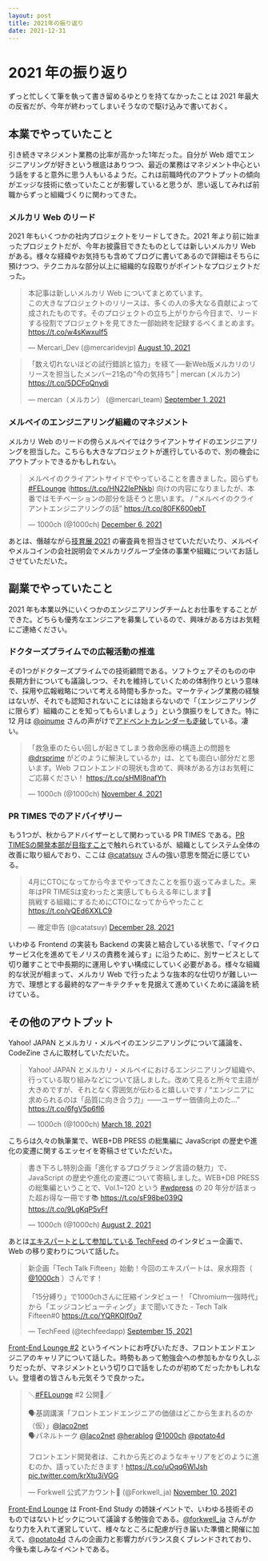 ```yaml
---
layout: post
title: 2021年の振り返り
date: 2021-12-31
---
```


# 2021 年の振り返り

ずっと忙しくて筆を執って書き留めるゆとりを持てなかったことは 2021 年最大の反省だが、今年が終わってしまいそうなので駆け込みで書いておく。

## 本業でやっていたこと

引き続きマネジメント業務の比率が高かった1年だった。自分が Web 畑でエンジニアリングが好きという根底はありつつ、最近の業務はマネジメント中心という話をすると意外に思う人もいるようだ。これは前職時代のアウトプットの傾向がエッジな技術に依っていたことが影響していると思うが、思い返してみれば前職からずっと組織づくりに関わってきた。

### メルカリ Web のリード

2021 年もいくつかの社内プロジェクトをリードしてきた。2021 年より前に始まったプロジェクトだが、今年お披露目できたものとしては新しいメルカリ Web がある。様々な経緯やお気持ちも含めてブログに書いてあるので詳細はそちらに預けつつ、テクニカルな部分以上に組織的な段取りがポイントなプロジェクトだった。

<blockquote class="twitter-tweet"><p lang="ja" dir="ltr">本記事は新しいメルカリ Web についてまとめています。<br>この大きなプロジェクトのリリースは、多くの人の多大なる貢献によって成されたものです。そのプロジェクトの立ち上がりから今日まで、リードする役割でプロジェクトを見てきた一部始終を記録するべくまとめます。<a href="https://t.co/w4sKwxuIf5">https://t.co/w4sKwxuIf5</a></p>&mdash; Mercari_Dev (@mercaridevjp) <a href="https://twitter.com/mercaridevjp/status/1425007919930646532?ref_src=twsrc%5Etfw">August 10, 2021</a></blockquote>

<blockquote class="twitter-tweet"><p lang="ja" dir="ltr">「数え切れないほどの試行錯誤と協力」を経て──新Web版メルカリのリリースを担当したメンバー21名の“今の気持ち” | mercan (メルカン) <a href="https://t.co/5DCFoQnydi">https://t.co/5DCFoQnydi</a></p>&mdash; mercan（メルカン） (@mercari_team) <a href="https://twitter.com/mercari_team/status/1433203016207765508?ref_src=twsrc%5Etfw">September 1, 2021</a></blockquote>

### メルペイのエンジニアリング組織のマネジメント

メルカリ Web のリードの傍らメルペイではクライアントサイドのエンジニアリングを担当した。こちらも大きなプロジェクトが進行しているので、別の機会にアウトプットできるかもしれない。

<blockquote class="twitter-tweet"><p lang="ja" dir="ltr">メルペイのクライアントサイドでやっていることを書きました。図らずも <a href="https://twitter.com/hashtag/FELounge?src=hash&amp;ref_src=twsrc%5Etfw">#FELounge</a> (<a href="https://t.co/HN22IePNkb">https://t.co/HN22IePNkb</a>) 向けの内容になりましたが、本番ではモチベーションの部分を話そうと思います。 / “メルペイのクライアントエンジニアリングの話” <a href="https://t.co/80FK600ebT">https://t.co/80FK600ebT</a></p>&mdash; 1000ch (@1000ch) <a href="https://twitter.com/1000ch/status/1467680316592914432?ref_src=twsrc%5Etfw">December 6, 2021</a></blockquote>

あとは、僭越ながら[技育展 2021](https://talent.supporterz.jp/geekten/2021/) の審査員を担当させていただいたり、メルペイやメルコインの会社説明会でメルカリグループ全体の事業や組織についてお話しさせていただいた。

## 副業でやっていたこと

2021 年も本業以外にいくつかのエンジニアリングチームとお仕事をすることができた。どちらも優秀なエンジニアを募集しているので、興味がある方はお気軽にご連絡ください。

### ドクターズプライムでの広報活動の推進

その1つがドクターズプライムでの技術顧問である。ソフトウェアそのものの中長期方針についても議論しつつ、それを維持していくための体制作りという意味で、採用や広報戦略について考える時間も多かった。マーケティング業務の経験はないが、それでも認知されないことには始まらないので「（エンジニアリングに限らず）組織のことを知ってもらいましょう」という旗振りをしてきた。特に 12 月は [@oinume](https://twitter.com/oinume) さんの声がけで[アドベントカレンダーも走破](https://blog.drsprime.com/entry/20211228)している。凄い。

<blockquote class="twitter-tweet"><p lang="ja" dir="ltr">「救急車のたらい回しが起きてしまう救命医療の構造上の問題を <a href="https://twitter.com/drsprime?ref_src=twsrc%5Etfw">@drsprime</a> がどのように解決しているか」は、とても面白い部分だと思います。Web フロントエンドの現状も含めて、興味がある方はお気軽にご応募ください！ <a href="https://t.co/sHMI8nafYh">https://t.co/sHMI8nafYh</a></p>&mdash; 1000ch (@1000ch) <a href="https://twitter.com/1000ch/status/1456080213499002886?ref_src=twsrc%5Etfw">November 4, 2021</a></blockquote>

### PR TIMES でのアドバイザリー

もう1つが、秋からアドバイザーとして関わっている PR TIMES である。[PR TIMESの開発本部が目指すこと](https://developers.prtimes.jp/2021/04/23/goals_dev_div/)で触れられているが、組織としてシステム全体の改善に取り組んでおり、ここは [@catatsuy](https://twitter.com/catatsuy) さんの強い意思を間近に感じている。

<blockquote class="twitter-tweet"><p lang="ja" dir="ltr">4月にCTOになってから今までやってきたことを振り返ってみました。来年はPR TIMESは変わったと実感してもらえる年にします🤣<br>挑戦する組織にするためにCTOになってからやったこと <a href="https://t.co/vQEd6XXLC9">https://t.co/vQEd6XXLC9</a></p>&mdash; 確定申告 (@catatsuy) <a href="https://twitter.com/catatsuy/status/1475642178227810305?ref_src=twsrc%5Etfw">December 28, 2021</a></blockquote>

いわゆる Frontend の実装も Backend の実装と結合している状態で、「マイクロサービス化を進めてモノリスの責務を減らす」に沿うために、別サービスとして切り離すことで中長期的に運用しやすい構成にしていく必要がある。様々な組織的な状況が相まって、メルカリ Web で行ったような抜本的な仕切りが難しい一方で、理想とする最終的なアーキテクチャを見据えて進めていくために議論を続けている。

## その他のアウトプット

Yahoo! JAPAN とメルカリ・メルペイのエンジニアリングについて議論を、CodeZine さんに取材していただいた。

<blockquote class="twitter-tweet"><p lang="ja" dir="ltr">Yahoo! JAPAN とメルカリ・メルペイにおけるエンジニアリング組織や、行っている取り組みなどについて話しました。改めて見ると所々で主語が大きめですが、それとなく雰囲気が伝わると嬉しいです / “エンジニアに求められるのは「品質に向き合う力」――ユーザー価値向上のた…” <a href="https://t.co/6fgV5p6fI6">https://t.co/6fgV5p6fI6</a></p>&mdash; 1000ch (@1000ch) <a href="https://twitter.com/1000ch/status/1372408517689180160?ref_src=twsrc%5Etfw">March 18, 2021</a></blockquote>

こちらは久々の執筆業で、WEB+DB PRESS の総集編に JavaScript の歴史や進化の変遷に関するエッセイを寄稿させていただいた。

<blockquote class="twitter-tweet"><p lang="ja" dir="ltr">書き下ろし特別企画「進化するプログラミング言語の魅力」で、JavaScript の歴史や進化の変遷について寄稿しました。WEB+DB PRESS の総集編ということで、Vol.1~120 という <a href="https://twitter.com/hashtag/wdpress?src=hash&amp;ref_src=twsrc%5Etfw">#wdpress</a> の 20 年分が詰まった超お得な一冊です📚 <a href="https://t.co/sF98be039Q">https://t.co/sF98be039Q</a> <a href="https://t.co/9LgKqP5vFf">https://t.co/9LgKqP5vFf</a></p>&mdash; 1000ch (@1000ch) <a href="https://twitter.com/1000ch/status/1422026776641896449?ref_src=twsrc%5Etfw">August 2, 2021</a></blockquote>

あとは[エキスパートとして参加している TechFeed](https://techfeed.io/people/@1000ch) のインタビュー企画で、Web の移り変わりについて話した。

<blockquote class="twitter-tweet"><p lang="ja" dir="ltr">新企画「Tech Talk Fifteen」始動！今回のエキスパートは、泉水翔吾（ <a href="https://twitter.com/1000ch?ref_src=twsrc%5Etfw">@1000ch</a> ）さんです！<br><br>「15分縛り」で1000chさんに圧縮インタビュー！「Chromium一強時代」から「エッジコンピューティング」まで聞いてきた - Tech Talk Fifteen#0 <a href="https://t.co/YQRKOlf0q7">https://t.co/YQRKOlf0q7</a></p>&mdash; TechFeed (@techfeedapp) <a href="https://twitter.com/techfeedapp/status/1437994941020467201?ref_src=twsrc%5Etfw">September 15, 2021</a></blockquote>

[Front-End Lounge #2](https://forkwell.connpass.com/event/230632/) というイベントにお呼びいただき、フロントエンドエンジニアのキャリアについて話した。時勢もあって勉強会への参加もかなり久しぶりだったが、マネジメントという切り口で話をしたのが初めてだったかもしれない。登壇者の皆さんも元気そうで良かった。

<blockquote class="twitter-tweet"><p lang="ja" dir="ltr">＼<a href="https://twitter.com/hashtag/FELounge?src=hash&amp;ref_src=twsrc%5Etfw">#FELounge</a> #2 公開🎉／<br><br>🗣基調講演「フロントエンドエンジニアの価値はどこから生まれるのか（仮）」<a href="https://twitter.com/laco2net?ref_src=twsrc%5Etfw">@laco2net</a><br>🗣パネルトーク <a href="https://twitter.com/laco2net?ref_src=twsrc%5Etfw">@laco2net</a> <a href="https://twitter.com/herablog?ref_src=twsrc%5Etfw">@herablog</a> <a href="https://twitter.com/1000ch?ref_src=twsrc%5Etfw">@1000ch</a> <a href="https://twitter.com/potato4d?ref_src=twsrc%5Etfw">@potato4d</a><br><br>フロントエンド開発者は、これから先どのようなキャリアをどのように進むのか、語っていただきます！<a href="https://t.co/uOqq6WlJsh">https://t.co/uOqq6WlJsh</a> <a href="https://t.co/krXtu3iVGG">pic.twitter.com/krXtu3iVGG</a></p>&mdash; Forkwell 公式アカウント🤖 (@Forkwell_ja) <a href="https://twitter.com/Forkwell_ja/status/1458334712703840259?ref_src=twsrc%5Etfw">November 10, 2021</a></blockquote>

[Front-End Lounge](https://codezine.jp/article/detail/14915) は Front-End Study の姉妹イベントで、いわゆる技術そのものではないトピックについて議論する勉強会である。[@forkwell_ja](https://twitter.com/forkwell_ja) さんがかなり力を入れて運営していて、様々なところに配慮が行き届いた準備と開催に加えて、[@potato4d](https://twitter.com/potato4d) さんの企画力と影響力がバランス良くブレンドされており、今後も楽しみなイベントである。
